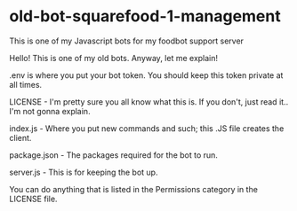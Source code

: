 # old-bot-squarefood-1-management
This is one of my Javascript bots for my foodbot support server

Hello! This is one of my old bots. Anyway, let me explain!

.env is where you put your bot token. You should keep this token private at all times.

LICENSE - I'm pretty sure you all know what this is. If you don't, just read it.. I'm not gonna explain.

index.js - Where you put new commands and such; this .JS file creates the client.

package.json - The packages required for the bot to run.

server.js - This is for keeping the bot up.

You can do anything that is listed in the Permissions category in the LICENSE file.
